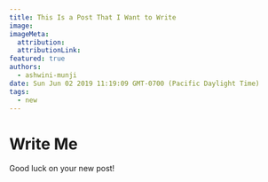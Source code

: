 ```yaml
---
title: This Is a Post That I Want to Write
image:
imageMeta:
  attribution:
  attributionLink:
featured: true
authors: 
  - ashwini-munji
date: Sun Jun 02 2019 11:19:09 GMT-0700 (Pacific Daylight Time)
tags:
  - new
---
```


# Write Me

Good luck on your new post!
